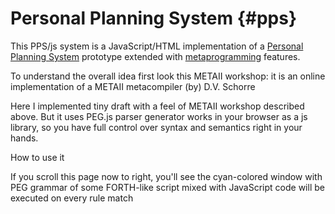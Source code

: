 # Personal Planning System {#pps}

This PPS/js system is a JavaScript/HTML implementation of a
[Personal Planning System](https://ponyatov.quora.com/On-computer-language-design-PPS-Personal-Planning-System-platform)
prototype extended with [metaprogramming](https://ponyatov.quora.com/On-computer-language-design-metaprogramming-1)
features. 

To understand the overall idea
first look this METAII workshop:
it is an online implementation of a
METAII metacompiler (by) D.V. Schorre
 
Here I implemented tiny draft with a
feel of METAII workshop described above.
But it uses PEG.js parser generator
works in your browser as a js library,
so you have full control over syntax
and semantics right in your hands.
 
How to use it

 
If you scroll this page now to right,
you'll see the cyan-colored window
with PEG grammar of some FORTH-like
script mixed with JavaScript code
will be executed on every rule match
 